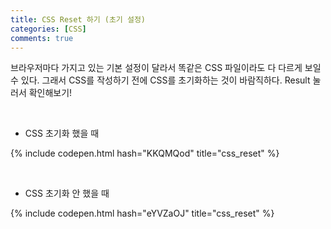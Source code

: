 ```yaml
---
title: CSS Reset 하기 (초기 설정)
categories: [CSS]
comments: true
---
```


 브라우저마다 가지고 있는 기본 설정이 달라서 똑같은 CSS 파일이라도 다 다르게 보일 수 있다. 그래서 CSS를 작성하기 전에 CSS를 초기화하는 것이 바람직하다. Result 눌러서 확인해보기!
 
<br>

- CSS 초기화 했을 때

{% include codepen.html hash="KKQMQod" title="css_reset" %}

<br>

- CSS 초기화 안 했을 때 
 
{% include codepen.html hash="eYVZaOJ" title="css_reset" %}

